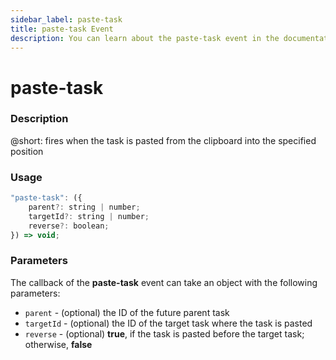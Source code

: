 ```yaml
---
sidebar_label: paste-task
title: paste-task Event
description: You can learn about the paste-task event in the documentation of the DHTMLX JavaScript To Do List library. Browse developer guides and API reference, try out code examples and live demos, and download a free 30-day evaluation version of DHTMLX To Do List.
---
```


# paste-task

### Description

@short: fires when the task is pasted from the clipboard into the specified position

### Usage

~~~js
"paste-task": ({
    parent?: string | number;
    targetId?: string | number;
    reverse?: boolean;
}) => void;
~~~

### Parameters

The callback of the **paste-task** event can take an object with the following parameters:

- `parent` - (optional) the ID of the future parent task
- `targetId` - (optional) the ID of the target task where the task is pasted
- `reverse` - (optional) **true**, if the task is pasted before the target task; otherwise, **false**